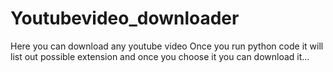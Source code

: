 # Youtubevideo_downloader
Here you can download any youtube video
Once you run python code it will list out possible extension and once you choose it you can download it...
